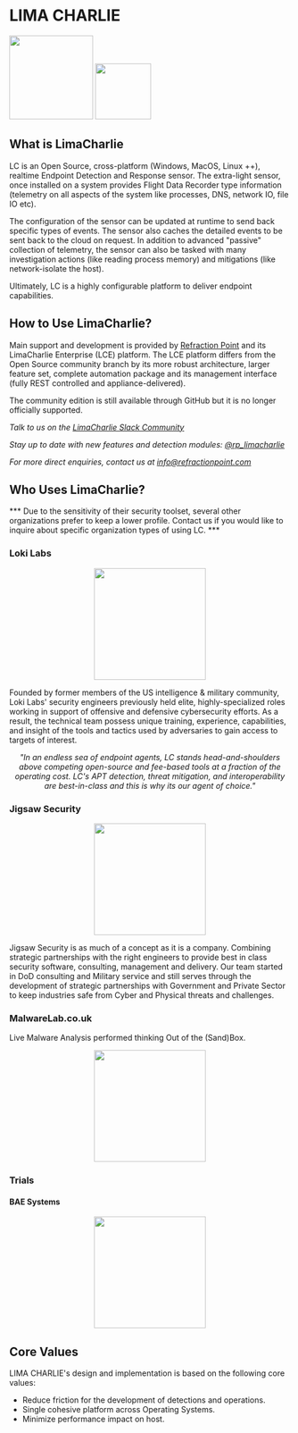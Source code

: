 # LIMA CHARLIE
<img src="https://lcio.nyc3.digitaloceanspaces.com/rp.png" width="150">
<img src="https://lcio.nyc3.digitaloceanspaces.com/lc.png" width="100">

## What is LimaCharlie
LC is an Open Source, cross-platform (Windows, MacOS, Linux ++), realtime Endpoint Detection and Response sensor.
The extra-light sensor, once installed on a system provides Flight Data Recorder type information (telemetry on all aspects of the system like processes, DNS, network IO, file IO etc).

The configuration of the sensor can be updated at runtime to send back specific types of events. The sensor also caches the detailed events to be sent back to the cloud on request.
In addition to advanced "passive" collection of telemetry, the sensor can also be tasked with many investigation actions (like reading process memory) and mitigations (like network-isolate the host).

Ultimately, LC is a highly configurable platform to deliver endpoint capabilities.

## How to Use LimaCharlie?
Main support and development is provided by [Refraction Point](https://www.refractionpoint.com) and its LimaCharlie Enterprise (LCE) platform. The LCE platform differs from the Open Source community
branch by its more robust architecture, larger feature set, complete automation package and its management interface (fully REST controlled and appliance-delivered).

The community edition is still available through GitHub but it is no longer officially supported.

*Talk to us on the [LimaCharlie Slack Community](http://limacharlie.herokuapp.com/)*

*Stay up to date with new features and detection modules: [@rp_limacharlie](https://twitter.com/rp_limacharlie)*

*For more direct enquiries, contact us at info@refractionpoint.com*

## Who Uses LimaCharlie?
*** Due to the sensitivity of their security toolset, several other organizations prefer to keep a lower profile. Contact us if you would like to inquire about specific organization types of using LC. ***

### Loki Labs
<p align="center">
  <a href="https://lokilabs.io"><img src="https://raw.github.com/refractionPOINT/limacharlie/develop/doc/users/lokilabs.png" width="200"></a>
</p>
Founded by former members of the US intelligence & military community, Loki Labs' security engineers previously held elite, highly-specialized roles working in support of offensive and defensive cybersecurity efforts. As a result, the technical team possess unique training, experience, capabilities, and insight of the tools and tactics used by adversaries to gain access to targets of interest.
<p align="center">
  <i>"In an endless sea of endpoint agents, LC stands head-and-shoulders above competing open-source and fee-based tools at a fraction of the operating cost. LC's APT detection, threat mitigation, and interoperability are best-in-class and this is why its our agent of choice."</i>
</p>

### Jigsaw Security
<p align="center">
  <a href="https://www.jigsawsecurityenterprise.com"><img src="https://raw.github.com/refractionPOINT/limacharlie/develop/doc/users/jigsaw-security.png" width="200"></a>
</p>
Jigsaw Security is as much of a concept as it is a company. Combining strategic partnerships with the right engineers to provide best in class security software, consulting, management and delivery. Our team started in DoD consulting and Military service and still serves through the development of strategic partnerships with Government and Private Sector to keep industries safe from Cyber and Physical threats and challenges.

### MalwareLab.co.uk
Live Malware Analysis performed thinking Out of the (Sand)Box.
<p align="center">
  <a href="http://malwarelab.co.uk"><img src="https://raw.github.com/refractionPOINT/limacharlie/develop/doc/users/the_malware_lab.png" width="200"></a>
</p>

### Trials

#### BAE Systems
<p align="center">
  <a href="http://www.baesystems.com/"><img src="https://raw.github.com/refractionPOINT/limacharlie/develop/doc/users/bae.jpg" width="200"></a>
</p>

## Core Values
LIMA CHARLIE's design and implementation is based on the following core values:
* Reduce friction for the development of detections and operations.
* Single cohesive platform across Operating Systems.
* Minimize performance impact on host.
